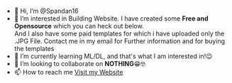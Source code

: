 - 👋 Hi, I’m @Spandan16
- 👀 I’m interested in Building Website. I have created some **Free and Opensource** which you can heck out below.
<br>And I also have some paid templates for which i have uploaded only the .JPG File. Contact me in my email for Further information and for buying the templates
- 🌱 I’m currently learning ML/DL, and that's what I am interested in!😉
- 💞️ I’m looking to collaborate on <b>NOTHING</b>😁🤓
- 📫 How to reach me <a href="https://spandan16.github.io/">Visit my Website</a>

<!---
Spandan16/Spandan16 is a ✨ special ✨ repository because its `README.md` (this file) appears on your GitHub profile.
You can click the Preview link to take a look at your changes.
--->
